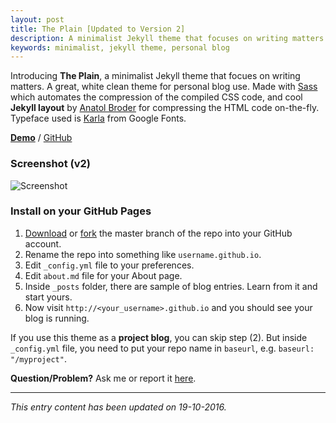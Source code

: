 ```yaml
---
layout: post
title: The Plain [Updated to Version 2]
description: A minimalist Jekyll theme that focuses on writing matters.
keywords: minimalist, jekyll theme, personal blog
---
```


Introducing **The Plain**, a minimalist Jekyll theme that focues on writing matters. A great, white clean theme for personal blog use. Made with [Sass](https://github.com/sass/sass) which automates the compression of the compiled CSS code, and cool **Jekyll layout** by [Anatol Broder](http://jch.penibelst.de/) for compressing the HTML code on-the-fly. Typeface used is [Karla](https://fonts.google.com/specimen/Karla?selection.family=Karla) from Google Fonts.

[**Demo**](http://heiswayi.github.io/the-plain/) / [GitHub](https://github.com/heiswayi/the-plain)

### Screenshot (v2)

![Screenshot](http://i.imgur.com/btWdSS0.png)

### Install on your GitHub Pages

1. [Download](https://github.com/heiswayi/the-plain/archive/master.zip) or [fork](https://github.com/heiswayi/the-plain/fork) the master branch of the repo into your GitHub account.
2. Rename the repo into something like `username.github.io`.
3. Edit `_config.yml` file to your preferences.
4. Edit `about.md` file for your About page.
5. Inside `_posts` folder, there are sample of blog entries. Learn from it and start yours.
6. Now visit `http://<your_username>.github.io` and you should see your blog is running.

If you use this theme as a **project blog**, you can skip step (2). But inside `_config.yml` file, you need to put your repo name in `baseurl`, e.g. `baseurl: "/myproject"`.

**Question/Problem?** Ask me or report it [here](https://github.com/heiswayi/the-plain/issues).

---

_This entry content has been updated on 19-10-2016._

